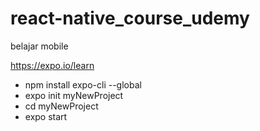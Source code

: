 # react-native_course_udemy
belajar mobile

https://expo.io/learn
- npm install expo-cli --global
- expo init myNewProject
- cd myNewProject
- expo start
